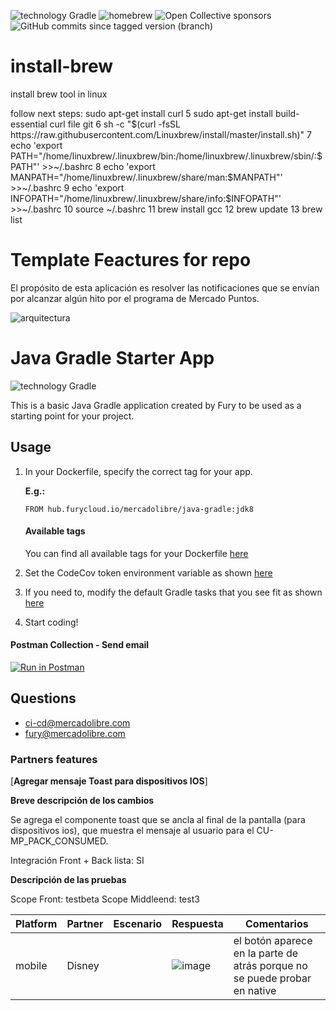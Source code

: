![technology Gradle](https://img.shields.io/badge/technology-Gradle-blue.svg)
![homebrew](https://img.shields.io/homebrew/v/cake)
![Open Collective sponsors](https://img.shields.io/opencollective/sponsors/shields)
![GitHub commits since tagged version (branch)](https://img.shields.io/github/commits-since/whuera/install-brew/1.0/master)

# install-brew

    
install brew tool in linux

follow next steps:
sudo apt-get install curl
    5  sudo apt-get install build-essential curl file git
    6  sh -c "$(curl -fsSL https://raw.githubusercontent.com/Linuxbrew/install/master/install.sh)"
    7  echo 'export PATH="/home/linuxbrew/.linuxbrew/bin:/home/linuxbrew/.linuxbrew/sbin/:$PATH"' >>~/.bashrc
    8  echo 'export MANPATH="/home/linuxbrew/.linuxbrew/share/man:$MANPATH"' >>~/.bashrc
    9  echo 'export INFOPATH="/home/linuxbrew/.linuxbrew/share/info:$INFOPATH"' >>~/.bashrc
   10  source  ~/.bashrc
   11  brew install gcc
   12  brew update
   13  brew list
   
   
   
   # Template Feactures for repo

El propósito de esta aplicación es resolver las notificaciones que se envían por alcanzar algún hito por el programa de Mercado Puntos. 

![arquitectura](https://github.com/mercadolibre/fury_loyal-notifications/blob/master/app.png)


# Java Gradle Starter App

![technology Gradle](https://img.shields.io/badge/technology-Gradle-blue.svg)

This is a basic Java Gradle application created by Fury to be used as a starting point for your project.

## Usage

1. In your Dockerfile, specify the correct tag for your app.

   **E.g.:**

   `FROM hub.furycloud.io/mercadolibre/java-gradle:jdk8`

   #### Available tags

   You can find all available tags for your Dockerfile [here](https://github.com/mercadolibre/fury-docker_images/blob/master/java-gradle/README.md#available-tags)

2. Set the CodeCov token environment variable as shown [here](https://github.com/mercadolibre/fury-docker_images/blob/master/java-gradle/README.md#codecov)

3. If you need to, modify the default Gradle tasks that you see fit as shown [here](https://github.com/mercadolibre/fury-docker_images/blob/master/java-gradle/README.md##environment-variables)

4. Start coding!


#### Postman Collection - Send email
[![Run in Postman](https://run.pstmn.io/button.svg)](https://app.getpostman.com/run-collection/7365e9c559dec6402275)

## Questions

* [ci-cd@mercadolibre.com](ci-cd@mercadolibre.com)
* [fury@mercadolibre.com](fury@mercadolibre.com)


### Partners features

[**Agregar mensaje Toast para dispositivos IOS**]

**Breve descripción de los cambios** 

Se agrega el componente toast que se ancla al final de la pantalla (para dispositivos ios), que muestra el mensaje al usuario para el CU-MP_PACK_CONSUMED. 

Integración Front + Back lista: SI 

 
**Descripción de las pruebas**



Scope Front: testbeta
Scope Middleend: test3

| Platform |  Partner  |      Escenario     |      Respuesta      |  Comentarios  |
| --------- | -------- | ---------------- | ----------------- | -------------- |
|        mobile      |    Disney    | | ![image](https://user-images.githubusercontent.com/72230338/95878514-e8cdd580-0d3a-11eb-8300-c20a0d13d1ce.png)   |  el botón aparece en la parte de atrás porque no se puede probar en native  |



